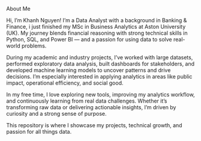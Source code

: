 About Me

Hi, I’m Khanh Nguyen! I’m a Data Analyst with a background in Banking & Finance, i just finished my MSc in Business Analytics at Aston University (UK). My journey blends financial reasoning with strong technical skills in Python, SQL, and Power BI — and a passion for using data to solve real-world problems.

During my academic and industry projects, I’ve worked with large datasets, performed exploratory data analysis, built dashboards for stakeholders, and developed machine learning models to uncover patterns and drive decisions. I’m especially interested in applying analytics in areas like public impact, operational efficiency, and social good.

In my free time, I love exploring new tools, improving my analytics workflow, and continuously learning from real data challenges. Whether it’s transforming raw data or delivering actionable insights, I’m driven by curiosity and a strong sense of purpose.

This repository is where I showcase my projects, technical growth, and passion for all things data.
